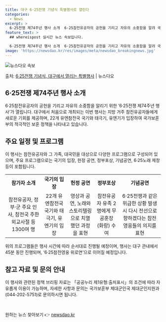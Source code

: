 ```yaml
---
title: 대구 6·25전쟁 기념식 특별행사로 열린다
categories:
  - News
excerpt: >
  6·25전쟁 제74주년 행사 소개  6·25참전유공자의 공헌을 기리고 자유의 소중함을 알려 국민 안보 의식을…
feature_text: >
  ## whereispost 실시간 뉴스 속보입니다.

  6·25전쟁 제74주년 행사 소개  6·25참전유공자의 공헌을 기리고 자유의 소중함을 알려 국민 안보 의식을…
image: 'https://newsdao.kr/res/images/meta/newsdao_breakingnews.jpg'
---
```


![뉴스다오 속보](https://newsdao.kr/res/images/meta/newsdao_breakingnews.jpg)

<p>출처: <a href="https://newsdao.kr/4388" rel="dofollow">6·25전쟁 기념식, 대구에서 열리는 특별행사</a> | 뉴스다오</p>

<h2 data-ke-size="size26">6·25전쟁 제74주년 행사 소개</h2>
<p data-ke-size="size16">6·25참전유공자의 공헌을 기리고 자유의 소중함을 알리기 위한 ‘6·25전쟁 제74주년 행사’가 열립니다. 대구에서 처음으로 개최되는 이번 행사는 지방 거주 참전유공자들에게 새로운 기회를 제공하며, 22개 유엔참전국 국기와 태극기, 유엔기가 입장하여 국가보훈부의 적극적인 보훈 정책을 나타내고 있습니다.</p>

<h2 data-ke-size="size26">주요 일정 및 프로그램</h2>
<p data-ke-size="size16">이 행사는 참전유공자와 그 가족, 대국민을 대상으로 다양한 프로그램으로 구성되어 있으며, 주요 프로그램으로는 국기의 입장, 헌정 공연, 정부포상, 기념공연, 6·25노래 제창 등이 포함됩니다.</p>

<table>
  <tr>
    <td style="text-align: center; height: 17px;"><b>참가자 소개</b></td>
    <td style="text-align: center; height: 17px;"><b>국기의 입장</b></td>
    <td style="text-align: center; height: 17px;"><b>헌정 공연</b></td>
    <td style="text-align: center; height: 17px;"><b>정부포상</b></td>
    <td style="text-align: center; height: 17px;"><b>기념공연</b></td>
  </tr>
  <tr>
    <td style="text-align: center; height: 17px;">참전유공자, 정부·군 주요 인사, 참전국 주한 외교사절 등 1300여 명</td>
    <td style="text-align: center; height: 17px;">22개 유엔참전국 국기와 태극기, 유엔기의 입장</td>
    <td style="text-align: center; height: 17px;">영상과 공연, 노래와 스토리텔링으로 치열했던 과정을 표현</td>
    <td style="text-align: center; height: 17px;">참전유공자 유족 2명에게 무공훈장(화랑) 수여</td>
    <td style="text-align: center; height: 17px;">6·25전쟁과 같은 위급한 상황 발생 시 다시 전선으로 향하겠다는 참전영웅들의 의지를 표현</td>
  </tr>
</table>

<p data-ke-size="size16">위의 프로그램들은 행사 시간에 따라 순서대로 진행될 예정이며, 행사는 대구 관내에서 45분 동안 진행되며, ‘6·25참전영웅 위로연’으로 이어질 예정입니다.</p>

<h2 data-ke-size="size26">참고 자료 및 문의 안내</h2>
<p data-ke-size="size16">이 행사와 관련된 정책 브리핑 자료는 「공공누리 제1유형:출처표시」의 조건에 따라 자유롭게 이용이 가능하며, 자세한 사항과 문의는 국가보훈부 제대군인국 제대군인지원과(044-202-5751)로 문의하시면 됩니다.</p>

<p data-ke-size="size16">&nbsp;</p> 

원하는 뉴스 찾아보기 👉 <a href="https://newsdao.kr" rel="dofollow">newsdao.kr</a>


